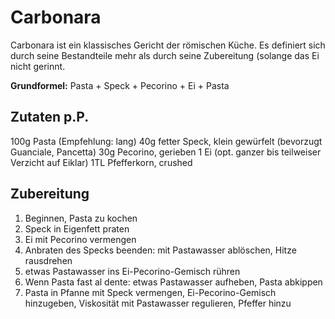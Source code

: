 # Carbonara

Carbonara ist ein klassisches Gericht der römischen Küche. Es definiert sich durch seine Bestandteile mehr als durch seine Zubereitung (solange das Ei nicht gerinnt. 

**Grundformel:** Pasta + Speck + Pecorino + Ei + Pasta

## Zutaten p.P.

100g Pasta (Empfehlung: lang)
40g fetter Speck, klein gewürfelt (bevorzugt Guanciale, Pancetta)
30g Pecorino, gerieben
1 Ei (opt. ganzer bis teilweiser Verzicht auf Eiklar)
1TL Pfefferkorn, crushed

## Zubereitung

1. Beginnen, Pasta zu kochen
2. Speck in Eigenfett praten
3. Ei mit Pecorino vermengen
4. Anbraten des Specks beenden: mit Pastawasser ablöschen, Hitze rausdrehen
5. etwas Pastawasser ins Ei-Pecorino-Gemisch rühren
6. Wenn Pasta fast al dente: etwas Pastawasser aufheben, Pasta abkippen
7. Pasta in Pfanne mit Speck vermengen, Ei-Pecorino-Gemisch hinzugeben, Viskosität mit Pastawasser regulieren, Pfeffer hinzu